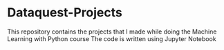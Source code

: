 # Dataquest-Projects

This repository contains the projects that I made while doing the Machine Learning with Python course
The code is written using Jupyter Notebook
